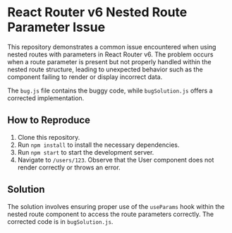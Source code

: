 # React Router v6 Nested Route Parameter Issue

This repository demonstrates a common issue encountered when using nested routes with parameters in React Router v6.  The problem occurs when a route parameter is present but not properly handled within the nested route structure, leading to unexpected behavior such as the component failing to render or display incorrect data.

The `bug.js` file contains the buggy code, while `bugSolution.js` offers a corrected implementation.

## How to Reproduce

1. Clone this repository.
2. Run `npm install` to install the necessary dependencies.
3. Run `npm start` to start the development server.
4. Navigate to `/users/123`.  Observe that the User component does not render correctly or throws an error.

## Solution

The solution involves ensuring proper use of the `useParams` hook within the nested route component to access the route parameters correctly. The corrected code is in `bugSolution.js`.